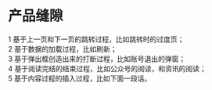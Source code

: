 # 产品缝隙
1 基于上一页和下一页的跳转过程，比如跳转时的过度页；<br/>
2 基于数据的加载过程，比如刷新；<br/>
3 基于弹出框创造出来的打断过程，比如账号退出的弹窗；<br/>
4 基于阅读完结的结束过程，比如公众号的阅读，和资讯的阅读；<br/>
5 基于内容过程的插入过程，比如下面一段话。<br/>
